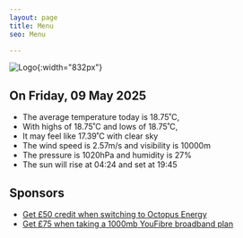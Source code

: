 ```yaml
---
layout: page
title: Menu
seo: Menu

---
```


![Logo](/images/logo.jpg){:width="832px"}

<!-- weather_marker starts -->
## On Friday, 09 May 2025

- The average temperature today is 18.75˚C,
- With highs of 18.75˚C and lows of 18.75˚C,
- It may feel like 17.39˚C with clear sky
- The wind speed is 2.57m/s and visibility is 10000m
- The pressure is 1020hPa and humidity is 27%
- The sun will rise at 04:24 and set at 19:45

<!-- weather_marker ends -->

## Sponsors

- [Get £50 credit when switching to Octopus Energy](https://bit.ly/3oD1nnS)
- [Get £75 when taking a 1000mb YouFibre broadband plan](https://aklam.io/91zWhU?)

